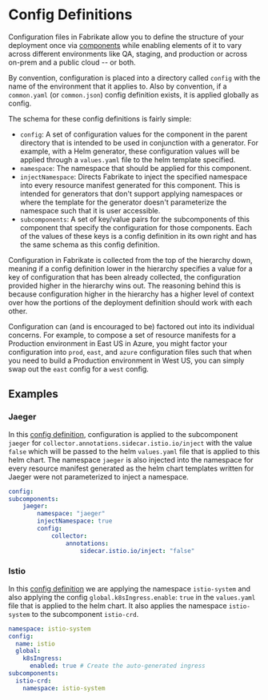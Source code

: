 # Config Definitions

Configuration files in Fabrikate allow you to define the structure of your deployment once via [components](./component.md) while enabling elements of it to vary across different environments like QA, staging, and production or across on-prem and a public cloud -- or both.

By convention, configuration is placed into a directory called `config` with the name of the environment that it applies to.  Also by convention, if a `common.yaml` (or `common.json`) config definition exists, it is applied globally as config.

The schema for these config definitions is fairly simple:

* `config`: A set of configuration values for the component in the parent directory that is intended to be used in conjunction with a generator. For example, with a Helm generator, these configuration values will be applied through a `values.yaml` file to the helm template specified.
* `namespace`: The namespace that should be applied for this component.
* `injectNamespace`: Directs Fabrikate to inject the specified namespace into every resource manifest generated for this component. This is intended for generators that don't support applying namespaces or where the template for the generator doesn't parameterize the namespace such that it is user accessible.
* `subcomponents`: A set of key/value pairs for the subcomponents of this component that specify the configuration for those components. Each of the values of these keys is a config definition in its own right and has the same schema as this config definition.

Configuration in Fabrikate is collected from the top of the hierarchy down, meaning if a config definition lower in the hierarchy specifies a value for a key of configuration that has been already collected, the configuration provided higher in the hierarchy wins out. The reasoning behind this is because configuration higher in the hierarchy has a higher level of context over how the portions of the deployment definition should work with each other.

Configuration can (and is encouraged to be) factored out into its individual concerns. For example, to compose a set of resource manifests for a Production environment in East US in Azure, you might factor your configuration into `prod`, `east`, and `azure` configuration files such that when you need to build a Production environment in West US, you can simply swap out the `east` config for a `west` config.

## Examples

### Jaeger

In this [config definition](https://github.com/bnookala/fabrikate-jaeger/blob/master/config/common.yaml), configuration is applied to the subcomponent `jaeger` for `collector.annotations.sidecar.istio.io/inject` with the value `false` which will be passed to the helm `values.yaml` file that is applied to this helm chart. The namespace `jaeger` is also injected into the namespace for every resource manifest generated as the helm chart templates written for Jaeger were not parameterized to inject a namespace.

```yaml
config:
subcomponents:
    jaeger:
        namespace: "jaeger"
        injectNamespace: true
        config:
            collector:
                annotations:
                    sidecar.istio.io/inject: "false"
```

### Istio

In this [config definition](https://github.com/evanlouie/fabrikate-istio/blob/master/config/common.yaml) we are applying the namespace `istio-system` and also applying the config `global.k8sIngress.enable`: `true` in the `values.yaml` file that is applied to the helm chart. It also applies the namespace `istio-system` to the subcomponent `istio-crd`.

```yaml
namespace: istio-system
config:
  name: istio
  global:
    k8sIngress:
      enabled: true # Create the auto-generated ingress
subcomponents:
  istio-crd:
    namespace: istio-system
```

